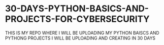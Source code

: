 # 30-DAYS-PYTHON-BASICS-AND-PROJECTS-FOR-CYBERSECURITY
THIS IS MY REPO WHERE I WILL BE UPLOADING MY PYTHON BAISCS AND PYTHONG PROJECTS I WILL BE UPLOADING  AND CREATING IN 30 DAYS 
